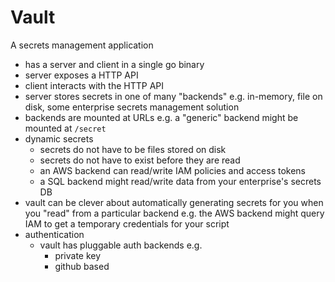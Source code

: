 # Vault

A secrets management application

- has a server and client in a single go binary
- server exposes a HTTP API
- client interacts with the HTTP API
- server stores secrets in one of many "backends" e.g. in-memory, file on disk,
  some enterprise secrets management solution
- backends are mounted at URLs e.g. a "generic" backend might be mounted at
  `/secret`
- dynamic secrets
    - secrets do not have to be files stored on disk
    - secrets do not have to exist before they are read
    - an AWS backend can read/write IAM policies and access tokens
    - a SQL backend might read/write data from your enterprise's secrets DB
- vault can be clever about automatically generating secrets for you when you
  "read" from a particular backend e.g. the AWS backend might query IAM to get a
  temporary credentials for your script
- authentication
    - vault has pluggable auth backends e.g.
        - private key
        - github based
